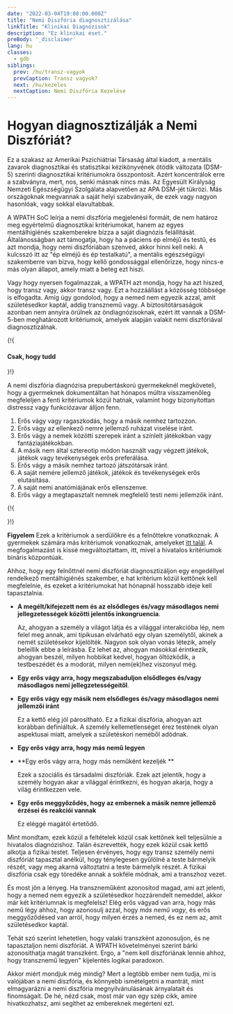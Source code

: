 ```yaml
---
date: "2022-03-04T19:08:00.000Z"
title: "Nemi Diszfória diagnosztizálása"
linkTitle: "Klinikai Diagnózisok"
description: "Ez klinikai eset."
preBody: '_disclaimer'
lang: hu
classes:
  - gdb
siblings:
  prev: /hu/transz-vagyok
  prevCaption: Transz vagyok?
  next: /hu/kezeles
  nextCaption: Nemi Diszfória Kezelése
---
```


# Hogyan diagnosztizálják a Nemi Diszfóriát?

Ez a szakasz az Amerikai Pszichiátriai Társaság által kiadott, a mentális zavarok diagnosztikai és statisztikai kézikönyvének ötödik változata (DSM-5) szerinti diagnosztikai kritériumokra összpontosít. Azért koncentrálok erre a szabványra, mert, nos, senki másnak nincs más. Az Egyesült Királyság Nemzeti Egészségügyi Szolgálata alapvetően az APA DSM-jét tükrözi. Más országoknak megvannak a saját helyi szabványaik, de ezek vagy nagyon hasonlóak, vagy sokkal elavultabbak.

A WPATH SoC leírja a nemi diszfória megjelenési formáit, de nem határoz meg egyértelmű diagnosztikai kritériumokat, hanem az egyes mentálhigiénés szakemberekre bízza a saját diagnózis felállítását. Általánosságban azt támogatja, hogy ha a páciens ép elméjű és testű, és azt mondja, hogy nemi diszfóriában szenved, akkor hinni kell neki. A kulcsszó itt az "ép elméjű és ép testalkatú", a mentális egészségügyi szakemberre van bízva, hogy kellő gondossággal ellenőrizze, hogy nincs-e más olyan állapot, amely miatt a beteg ezt hiszi.

Vagy hogy nyersen fogalmazzak, a WPATH azt mondja, hogy ha azt hiszed, hogy transz vagy, akkor transz vagy. Ezt a hozzáállást a közösség többsége is elfogadta. Amíg úgy gondolod, hogy a nemed nem egyezik azzal, amit születésedkor kaptál, addig transznemű vagy. A biztosítótársaságok azonban nem annyira örülnek az öndiagnózisoknak, ezért itt vannak a DSM-5-ben meghatározott kritériumok, amelyek alapján valakit nemi diszfóriával diagnosztizálnak.

{!{ <div class="gutter d-md-block d-sm-none"><div class="card"><div class="card-body"><h4 class="card-title">Csak, hogy tudd</h4> }!}

A nemi diszfória diagnózisa prepubertáskorú gyermekeknél megköveteli, hogy a gyermeknek dokumentáltan hat hónapos múltra visszamenőleg megfeleljen a fenti kritériumok közül hatnak, valamint hogy bizonyítottan distressz vagy funkciózavar álljon fenn.

1. Erős vágy vagy ragaszkodás, hogy a másik nemhez tartozzon.
2. Erős vágy az ellenkező nemre jellemző ruházat viselése iránt.
3. Erős vágy a nemek közötti szerepek iránt a színlelt játékokban vagy fantáziajátékokban.
4. A másik nem által sztereotip módon használt vagy végzett játékok, játékok vagy tevékenységek erős preferálása.
5. Erős vágy a másik nemhez tartozó játszótársak iránt.
6. A saját nemére jellemző játékok, játékok és tevékenységek erős elutasítása.
7. A saját nemi anatómiájának erős ellenszenve.
8. Erős vágy a megtapasztalt nemnek megfelelő testi nemi jellemzők iránt.

{!{ </div></div></div> }!}

**Figyelem** Ezek a kritériumok a serdülőkre és a felnőttekre vonatkoznak. A gyermekek számára más kritériumok vonatkoznak, amelyeket [itt talál](https://www.psychiatry.org/patients-families/gender-dysphoria/what-is-gender-dysphoria). A megfogalmazást is kissé megváltoztattam, itt, mivel a hivatalos kritériumok bináris központúak.

Ahhoz, hogy egy felnőttnél nemi diszfóriát diagnosztizáljon egy engedéllyel rendelkező mentálhigiénés szakember, e hat kritérium közül kettőnek kell megfelelnie, és ezeket a kritériumokat hat hónapnál hosszabb ideje kell tapasztalnia.

- **A megélt/kifejezett nem és az elsődleges és/vagy másodlagos nemi jellegzetességek közötti jelentős inkongruencia**.

  Az, ahogyan a személy a világot látja és a világgal interakcióba lép, nem felel meg annak, ami tipikusan elvárható egy olyan személytől, akinek a nemét születésekor kijelölték. Nagyon sok olyan vonás létezik, amely beleillik ebbe a leírásba. Ez lehet az, ahogyan másokkal érintkezik, ahogyan beszél, milyen hobbikat kedvel, hogyan öltözködik, a testbeszédét és a modorát, milyen nem(ek)hez viszonyul még.

- **Egy erős vágy arra, hogy megszabaduljon elsődleges és/vagy másodlagos nemi jellegzetességeitől**.
- **Egy erős vágy egy másik nem elsődleges és/vagy másodlagos nemi jellemzői iránt**
  
  Ez a kettő elég jól párosítható. Ez a fizikai diszfória, ahogyan azt korábban definiáltuk. A személy kellemetlenséget érez testének olyan aspektusai miatt, amelyek a születéskori neméből adódnak.

- **Egy erős vágy arra, hogy más nemű legyen**
- **Egy erős vágy arra, hogy más neműként kezeljék **

  Ezek a szociális és társadalmi diszfóriák. Ezek azt jelentik, hogy a személy hogyan akar a világgal érintkezni, és hogyan akarja, hogy a világ érintkezzen vele.

- **Egy erős meggyőződés, hogy az embernek a másik nemre jellemző érzései és reakciói vannak**

  Ez eléggé magától értetődő.

Mint mondtam, ezek közül a feltételek közül csak kettőnek kell teljesülnie a hivatalos diagnózishoz. Talán észrevették, hogy ezek közül csak kettő alkotja a fizikai testet. Teljesen érvényes, hogy egy transz személy nemi diszfóriát tapasztal anélkül, hogy ténylegesen gyűlölné a teste bármelyik részét, vagy meg akarná változtatni a teste bármelyik részét. A fizikai diszfória csak egy töredéke annak a sokféle módnak, ami a transzhoz vezet.

És most jön a lényeg. Ha transzneműként azonosítod magad, ami azt jelenti, hogy a nemed nem egyezik a születésedkor hozzárendelt nemeddel, akkor már két kritériumnak is megfelelsz! Elég erős vágyad van arra, hogy más nemű légy ahhoz, hogy azonosulj azzal, hogy *más nemű vagy*, és erős meggyőződésed van arról, hogy milyen érzés a nemed, és ez nem az, amit születésedkor kaptál.

Tehát szó szerint lehetetlen, hogy valaki transzként azonosuljon, és ne tapasztaljon nemi diszfóriát. A WPATH követelményei szerint bárki azonosíthatja magát transzként. Ergo, a "nem kell diszfóriának lennie ahhoz, hogy transznemű legyen" kijelentés logikai paradoxon.

Akkor miért mondjuk még mindig? Mert a legtöbb ember nem tudja, mi is valójában a nemi diszfória, és könnyebb ismételgetni a mantrát, mint elmagyarázni a nemi diszfória megnyilvánulásának árnyalatait és finomságait. De hé, nézd csak, most már van egy szép cikk, amire hivatkozhatsz, ami segíthet az embereknek megérteni ezt.
